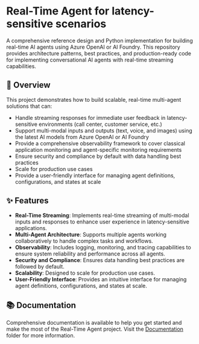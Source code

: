 # Real-Time Agent for latency-sensitive scenarios

A comprehensive reference design and Python implementation for building real-time AI agents using Azure OpenAI or AI Foundry. This repository provides architecture patterns, best practices, and production-ready code for implementing conversational AI agents with real-time streaming capabilities.


## 🎯 Overview

This project demonstrates how to build scalable, real-time multi-agent solutions that can:
- Handle streaming responses for immediate user feedback in latency-sensitive environments (call center, customer service, etc.)
- Support multi-modal inputs and outputs (text, voice, and images) using the latest AI models from Azure OpenAI or AI Foundry
- Provide a comprehensive observability framework to cover classical application monitoring and agent-specific monitoring requirements
- Ensure security and compliance by default with data handling best practices
- Scale for production use cases
- Provide a user-friendly interface for managing agent definitions, configurations, and states at scale

## ✨ Features

- **Real-Time Streaming**: Implements real-time streaming of multi-modal inputs and responses to enhance user experience in latency-sensitive applications.
- **Multi-Agent Architecture**: Supports multiple agents working collaboratively to handle complex tasks and workflows.
- **Observability**: Includes logging, monitoring, and tracing capabilities to ensure system reliability and performance across all agents.
- **Security and Compliance**: Ensures data handling best practices are followed by default.
- **Scalability**: Designed to scale for production use cases.
- **User-Friendly Interface**: Provides an intuitive interface for managing agent definitions, configurations, and states at scale.

## 📚 Documentation

Comprehensive documentation is available to help you get started and make the most of the Real-Time Agent project. Visit the [Documentation](/docs/) folder for more information.
